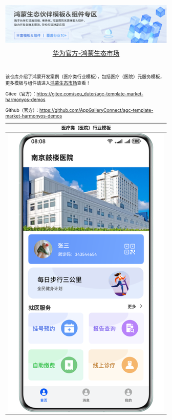 ![输入图片说明](%E5%8D%8E%E4%B8%BA%E5%AE%98%E6%96%B9-%E9%B8%BF%E8%92%99%E7%94%9F%E6%80%81%E5%B8%82%E5%9C%BA.png)
<div align="center">
  <span style="font-size: 20px;">
    <a href="https://developer.huawei.com/consumer/cn/market/prod-list?origin=template">华为官方-鸿蒙生态市场</a>
  </span>
</div>

</br>
</br>

该仓库介绍了鸿蒙开发案例（医疗类行业模板），包括医疗（医院）元服务模板，更多模板与组件请进入[鸿蒙生态市场](https://developer.huawei.com/consumer/cn/market/prod-list/4437348dd20f48249540d1b57ef2eff6/categoryL2_202410080002)查看！

Gitee（官方）：https://gitee.com/seu_duter/agc-template-market-harmonyos-demos

Github（官方）：https://github.com/AppGalleryConnect/agc-template-market-harmonyos-demos

| 医疗类（医院）行业模板 | 
|:---:|
|![输入图片说明](%E5%8C%BB%E7%96%97%EF%BC%88%E5%8C%BB%E9%99%A2%EF%BC%89%E5%85%83%E6%9C%8D%E5%8A%A1%E6%A8%A1%E6%9D%BF.png)| 
